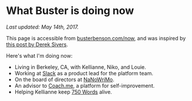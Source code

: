 # What Buster is doing now

_Last updated: May 14th, 2017._

This page is accessible from [busterbenson.com/now](http://busterbenson.com/now), and was inspired by [this post by Derek Sivers](https://sivers.org/nowff).

Here's what I'm doing now:

* Living in Berkeley, CA, with Kellianne, Niko, and Louie.
* Working at [Slack](http://slack.com) as a product lead for the platform team.
* On the board of directors at [NaNoWriMo](http://nanowrimo.org).
* An advisor to [Coach.me](http://coach.me), a platform for self-improvement.
* Helping Kellianne keep [750 Words](http://750words.com) alive.



